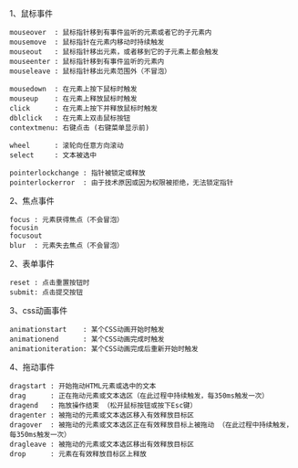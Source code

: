 1、鼠标事件

    mouseover  : 鼠标指针移到有事件监听的元素或者它的子元素内
    mousemove  : 鼠标指针在元素内移动时持续触发
    mouseout   : 鼠标指针移出元素，或者移到它的子元素上都会触发
    mouseenter : 鼠标指针移到有事件监听的元素内
    mouseleave : 鼠标指针移出元素范围外（不冒泡）

    mousedown  : 在元素上按下鼠标时触发
    mouseup    : 在元素上释放鼠标时触发
    click      : 在元素上按下并释放鼠标时触发
    dblclick   : 在元素上双击鼠标按钮
    contextmenu: 右键点击 (右键菜单显示前)

    wheel      : 滚轮向任意方向滚动
    select     : 文本被选中

    pointerlockchange : 指针被锁定或释放
    pointerlockerror  : 由于技术原因或因为权限被拒绝，无法锁定指针

2、焦点事件

    focus : 元素获得焦点（不会冒泡）
    focusin
    focusout
    blur  : 元素失去焦点（不会冒泡）

2、表单事件

    reset : 点击重置按钮时
    submit: 点击提交按钮

3、css动画事件

    animationstart    : 某个CSS动画开始时触发
    animationend      : 某个CSS动画完成时触发
    animationiteration: 某个CSS动画完成后重新开始时触发

4、拖动事件

    dragstart : 开始拖动HTML元素或选中的文本
    drag      : 正在拖动元素或文本选区（在此过程中持续触发，每350ms触发一次）
    dragend   : 拖放操作结束 （松开鼠标按钮或按下Esc键）
    dragenter : 被拖动的元素或文本选区移入有效释放目标区
    dragover  : 被拖动的元素或文本选区正在有效释放目标上被拖动 （在此过程中持续触发，每350ms触发一次）
    dragleave : 被拖动的元素或文本选区移出有效释放目标区
    drop      : 元素在有效释放目标区上释放
